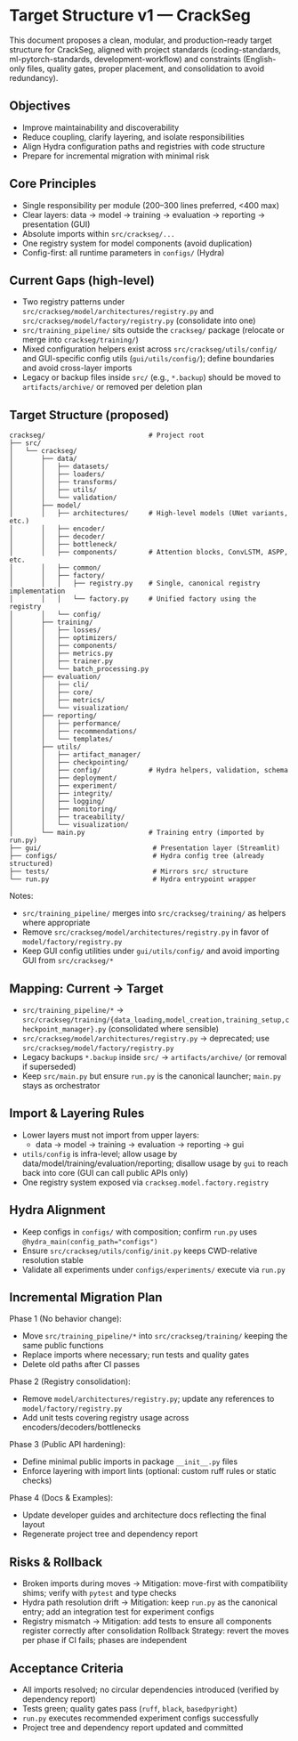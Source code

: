 <!-- markdownlint-disable-file -->
# Target Structure v1 — CrackSeg

This document proposes a clean, modular, and production-ready target structure for CrackSeg, aligned with project standards (coding-standards, ml-pytorch-standards, development-workflow) and constraints (English-only files, quality gates, proper placement, and consolidation to avoid redundancy).

## Objectives
- Improve maintainability and discoverability
- Reduce coupling, clarify layering, and isolate responsibilities
- Align Hydra configuration paths and registries with code structure
- Prepare for incremental migration with minimal risk

## Core Principles
- Single responsibility per module (200–300 lines preferred, <400 max)
- Clear layers: data → model → training → evaluation → reporting → presentation (GUI)
- Absolute imports within `src/crackseg/...`
- One registry system for model components (avoid duplication)
- Config-first: all runtime parameters in `configs/` (Hydra)

## Current Gaps (high-level)
- Two registry patterns under `src/crackseg/model/architectures/registry.py` and `src/crackseg/model/factory/registry.py` (consolidate into one)
- `src/training_pipeline/` sits outside the `crackseg/` package (relocate or merge into `crackseg/training/`)
- Mixed configuration helpers exist across `src/crackseg/utils/config/` and GUI-specific config utils (`gui/utils/config/`); define boundaries and avoid cross-layer imports
- Legacy or backup files inside `src/` (e.g., `*.backup`) should be moved to `artifacts/archive/` or removed per deletion plan

## Target Structure (proposed)
```
crackseg/                          # Project root
├── src/
│   └── crackseg/
│       ├── data/
│       │   ├── datasets/
│       │   ├── loaders/
│       │   ├── transforms/
│       │   ├── utils/
│       │   └── validation/
│       ├── model/
│       │   ├── architectures/     # High-level models (UNet variants, etc.)
│       │   ├── encoder/
│       │   ├── decoder/
│       │   ├── bottleneck/
│       │   ├── components/        # Attention blocks, ConvLSTM, ASPP, etc.
│       │   ├── common/
│       │   ├── factory/
│       │   │   ├── registry.py    # Single, canonical registry implementation
│       │   │   └── factory.py     # Unified factory using the registry
│       │   └── config/
│       ├── training/
│       │   ├── losses/
│       │   ├── optimizers/
│       │   ├── components/
│       │   ├── metrics.py
│       │   ├── trainer.py
│       │   └── batch_processing.py
│       ├── evaluation/
│       │   ├── cli/
│       │   ├── core/
│       │   ├── metrics/
│       │   └── visualization/
│       ├── reporting/
│       │   ├── performance/
│       │   ├── recommendations/
│       │   └── templates/
│       ├── utils/
│       │   ├── artifact_manager/
│       │   ├── checkpointing/
│       │   ├── config/            # Hydra helpers, validation, schema
│       │   ├── deployment/
│       │   ├── experiment/
│       │   ├── integrity/
│       │   ├── logging/
│       │   ├── monitoring/
│       │   ├── traceability/
│       │   └── visualization/
│       └── main.py                # Training entry (imported by run.py)
├── gui/                            # Presentation layer (Streamlit)
├── configs/                        # Hydra config tree (already structured)
├── tests/                          # Mirrors src/ structure
└── run.py                          # Hydra entrypoint wrapper
```

Notes:
- `src/training_pipeline/` merges into `src/crackseg/training/` as helpers where appropriate
- Remove `src/crackseg/model/architectures/registry.py` in favor of `model/factory/registry.py`
- Keep GUI config utilities under `gui/utils/config/` and avoid importing GUI from `src/crackseg/*`

## Mapping: Current → Target
- `src/training_pipeline/*` → `src/crackseg/training/{data_loading,model_creation,training_setup,checkpoint_manager}.py` (consolidated where sensible)
- `src/crackseg/model/architectures/registry.py` → deprecated; use `src/crackseg/model/factory/registry.py`
- Legacy backups `*.backup` inside `src/` → `artifacts/archive/` (or removal if superseded)
- Keep `src/main.py` but ensure `run.py` is the canonical launcher; `main.py` stays as orchestrator

## Import & Layering Rules
- Lower layers must not import from upper layers:
  - data → model → training → evaluation → reporting → gui
- `utils/config` is infra-level; allow usage by data/model/training/evaluation/reporting; disallow usage by `gui` to reach back into core (GUI can call public APIs only)
- One registry system exposed via `crackseg.model.factory.registry`

## Hydra Alignment
- Keep configs in `configs/` with composition; confirm `run.py` uses `@hydra_main(config_path="configs")`
- Ensure `src/crackseg/utils/config/init.py` keeps CWD-relative resolution stable
- Validate all experiments under `configs/experiments/` execute via `run.py`

## Incremental Migration Plan
Phase 1 (No behavior change):
- Move `src/training_pipeline/*` into `src/crackseg/training/` keeping the same public functions
- Replace imports where necessary; run tests and quality gates
- Delete old paths after CI passes

Phase 2 (Registry consolidation):
- Remove `model/architectures/registry.py`; update any references to `model/factory/registry.py`
- Add unit tests covering registry usage across encoders/decoders/bottlenecks

Phase 3 (Public API hardening):
- Define minimal public imports in package `__init__.py` files
- Enforce layering with import lints (optional: custom ruff rules or static checks)

Phase 4 (Docs & Examples):
- Update developer guides and architecture docs reflecting the final layout
- Regenerate project tree and dependency report

## Risks & Rollback
- Broken imports during moves → Mitigation: move-first with compatibility shims; verify with `pytest` and type checks
- Hydra path resolution drift → Mitigation: keep `run.py` as the canonical entry; add an integration test for experiment configs
- Registry mismatch → Mitigation: add tests to ensure all components register correctly after consolidation
Rollback Strategy: revert the moves per phase if CI fails; phases are independent

## Acceptance Criteria
- All imports resolved; no circular dependencies introduced (verified by dependency report)
- Tests green; quality gates pass (`ruff`, `black`, `basedpyright`)
- `run.py` executes recommended experiment configs successfully
- Project tree and dependency report updated and committed


